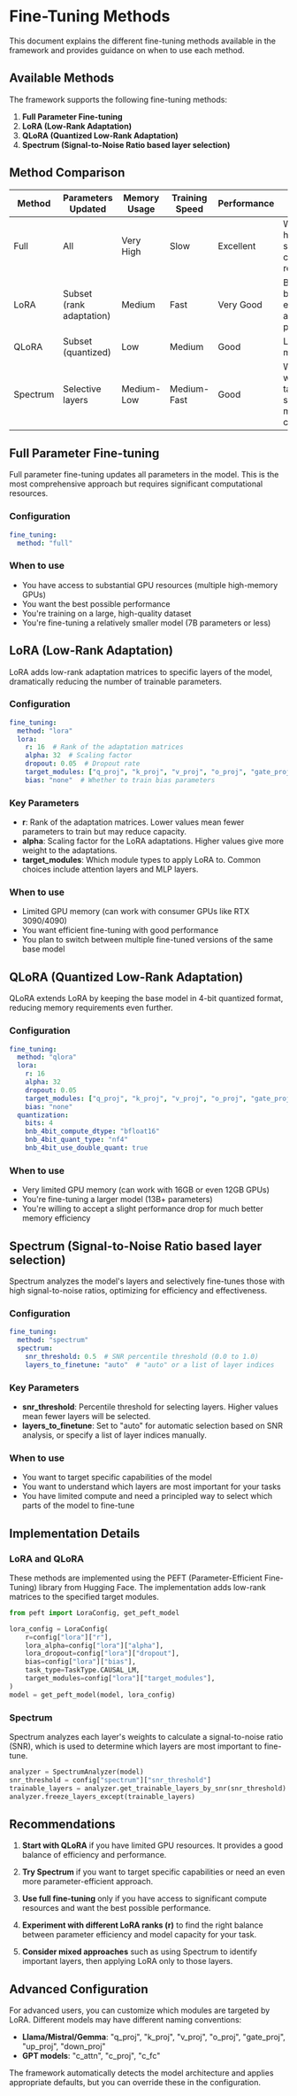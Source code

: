 # Fine-Tuning Methods

This document explains the different fine-tuning methods available in the framework and provides guidance on when to use each method.

## Available Methods

The framework supports the following fine-tuning methods:

1. **Full Parameter Fine-tuning**
2. **LoRA (Low-Rank Adaptation)**
3. **QLoRA (Quantized Low-Rank Adaptation)**
4. **Spectrum (Signal-to-Noise Ratio based layer selection)**

## Method Comparison

| Method | Parameters Updated | Memory Usage | Training Speed | Performance | Use Case |
|--------|-------------------|--------------|----------------|-------------|----------|
| Full | All | Very High | Slow | Excellent | When you have significant compute resources |
| LoRA | Subset (rank adaptation) | Medium | Fast | Very Good | Balance between efficiency and performance |
| QLoRA | Subset (quantized) | Low | Medium | Good | Limited GPU memory |
| Spectrum | Selective layers | Medium-Low | Medium-Fast | Good | When you want to target specific model capabilities |

## Full Parameter Fine-tuning

Full parameter fine-tuning updates all parameters in the model. This is the most comprehensive approach but requires significant computational resources.

### Configuration

```yaml
fine_tuning:
  method: "full"
```

### When to use

- You have access to substantial GPU resources (multiple high-memory GPUs)
- You want the best possible performance
- You're training on a large, high-quality dataset
- You're fine-tuning a relatively smaller model (7B parameters or less)

## LoRA (Low-Rank Adaptation)

LoRA adds low-rank adaptation matrices to specific layers of the model, dramatically reducing the number of trainable parameters.

### Configuration

```yaml
fine_tuning:
  method: "lora"
  lora:
    r: 16  # Rank of the adaptation matrices
    alpha: 32  # Scaling factor
    dropout: 0.05  # Dropout rate
    target_modules: ["q_proj", "k_proj", "v_proj", "o_proj", "gate_proj", "up_proj", "down_proj"]
    bias: "none"  # Whether to train bias parameters
```

### Key Parameters

- **r**: Rank of the adaptation matrices. Lower values mean fewer parameters to train but may reduce capacity.
- **alpha**: Scaling factor for the LoRA adaptations. Higher values give more weight to the adaptations.
- **target_modules**: Which module types to apply LoRA to. Common choices include attention layers and MLP layers.

### When to use

- Limited GPU memory (can work with consumer GPUs like RTX 3090/4090)
- You want efficient fine-tuning with good performance
- You plan to switch between multiple fine-tuned versions of the same base model

## QLoRA (Quantized Low-Rank Adaptation)

QLoRA extends LoRA by keeping the base model in 4-bit quantized format, reducing memory requirements even further.

### Configuration

```yaml
fine_tuning:
  method: "qlora"
  lora:
    r: 16
    alpha: 32
    dropout: 0.05
    target_modules: ["q_proj", "k_proj", "v_proj", "o_proj", "gate_proj", "up_proj", "down_proj"]
    bias: "none"
  quantization:
    bits: 4
    bnb_4bit_compute_dtype: "bfloat16"
    bnb_4bit_quant_type: "nf4"
    bnb_4bit_use_double_quant: true
```

### When to use

- Very limited GPU memory (can work with 16GB or even 12GB GPUs)
- You're fine-tuning a larger model (13B+ parameters)
- You're willing to accept a slight performance drop for much better memory efficiency

## Spectrum (Signal-to-Noise Ratio based layer selection)

Spectrum analyzes the model's layers and selectively fine-tunes those with high signal-to-noise ratios, optimizing for efficiency and effectiveness.

### Configuration

```yaml
fine_tuning:
  method: "spectrum"
  spectrum:
    snr_threshold: 0.5  # SNR percentile threshold (0.0 to 1.0)
    layers_to_finetune: "auto"  # "auto" or a list of layer indices
```

### Key Parameters

- **snr_threshold**: Percentile threshold for selecting layers. Higher values mean fewer layers will be selected.
- **layers_to_finetune**: Set to "auto" for automatic selection based on SNR analysis, or specify a list of layer indices manually.

### When to use

- You want to target specific capabilities of the model
- You want to understand which layers are most important for your tasks
- You have limited compute and need a principled way to select which parts of the model to fine-tune

## Implementation Details

### LoRA and QLoRA

These methods are implemented using the PEFT (Parameter-Efficient Fine-Tuning) library from Hugging Face. The implementation adds low-rank matrices to the specified target modules.

```python
from peft import LoraConfig, get_peft_model

lora_config = LoraConfig(
    r=config["lora"]["r"],
    lora_alpha=config["lora"]["alpha"],
    lora_dropout=config["lora"]["dropout"],
    bias=config["lora"]["bias"],
    task_type=TaskType.CAUSAL_LM,
    target_modules=config["lora"]["target_modules"],
)
model = get_peft_model(model, lora_config)
```

### Spectrum

Spectrum analyzes each layer's weights to calculate a signal-to-noise ratio (SNR), which is used to determine which layers are most important to fine-tune.

```python
analyzer = SpectrumAnalyzer(model)
snr_threshold = config["spectrum"]["snr_threshold"]
trainable_layers = analyzer.get_trainable_layers_by_snr(snr_threshold)
analyzer.freeze_layers_except(trainable_layers)
```

## Recommendations

1. **Start with QLoRA** if you have limited GPU resources. It provides a good balance of efficiency and performance.

2. **Try Spectrum** if you want to target specific capabilities or need an even more parameter-efficient approach.

3. **Use full fine-tuning** only if you have access to significant compute resources and want the best possible performance.

4. **Experiment with different LoRA ranks (r)** to find the right balance between parameter efficiency and model capacity for your task.

5. **Consider mixed approaches** such as using Spectrum to identify important layers, then applying LoRA only to those layers.

## Advanced Configuration

For advanced users, you can customize which modules are targeted by LoRA. Different models may have different naming conventions:

- **Llama/Mistral/Gemma**: "q_proj", "k_proj", "v_proj", "o_proj", "gate_proj", "up_proj", "down_proj"
- **GPT models**: "c_attn", "c_proj", "c_fc"

The framework automatically detects the model architecture and applies appropriate defaults, but you can override these in the configuration.
